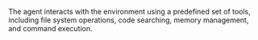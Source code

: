 The agent interacts with the environment using a predefined set of tools, including file system operations, code searching, memory management, and command execution.

